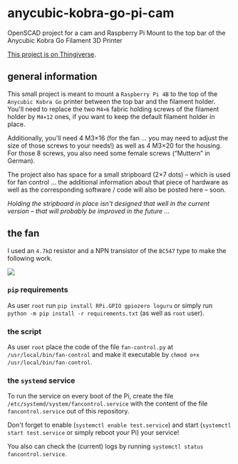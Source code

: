 # anycubic-kobra-go-pi-cam
OpenSCAD project for a cam and Raspberry Pi Mount to the top bar of the Anycubic Kobra Go Filament 3D Printer

[This project is on Thingiverse](https://www.thingiverse.com/thing:5815529).

## general information

This small project is meant to mount a `Raspberry Pi 4B` to the top of the `Anycubic Kobra Go` printer between the top bar and the filament holder.  
You'll need to replace the two `M4×6` fabric holding screws of the filament holder by `M4×12` ones, if you want to keep the default filament holder in place.

Additionally, you'll need 4 M3×16 (for the fan ... you may need to adjust the size of those screws to your needs!) as well as 4 M3×20 for the housing. For those 8 screws, you also need some female screws (“Muttern” in German).

The project also has space for a small stripboard (2×7 dots) – which is used for fan control ... the additional information about that piece of hardware as well as the corresponding software / code will also be posted here – soon.

*Holding the stripboard in place isn't designed that well in the current version – that will probably be improved in the future ...*

## the fan

I used an `4.7kΩ` resistor and a NPN transistor of the `BC547` type to make the following work.

![](https://cdn.thingiverse.com/assets/04/60/63/2c/19/f27e3070-734f-469d-aec3-fbca4a250fcf.svg)

### `pip` requirements

As user `root` run `pip install RPi.GPIO gpiozero loguru` or simply run `python -m pip install -r requirements.txt` (as well as `root` user).

### the script

As user `root` place the code of the file `fan-control.py` at `/usr/local/bin/fan-control` and make it executable by `chmod o+x /usr/local/bin/fan-control`.

### the `systemd` service

To run the service on every boot of the Pi, create the file `/etc/systemd/system/fancontrol.service` with the content of the file `fancontrol.service` out of this repository.

Don't forget to enable (`systemctl enable test.service`) and start (`systemctl start test.service` or simply reboot your Pi) your service!

You also can check the (current) logs by running `systemctl status fancontrol.service`.
